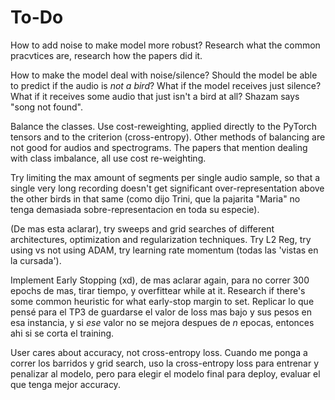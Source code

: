 # To-Do

How to add noise to make model more robust? Research what the common pracvtices are, research how the papers did it.

How to make the model deal with noise/silence? Should the model be able to predict if the audio is *not a bird*? What if the model receives just silence? What if it receives some audio that just isn't a bird at all? Shazam says "song not found".

Balance the classes. Use cost-reweighting, applied directly to the PyTorch tensors and to the criterion (cross-entropy). Other methods of balancing are not good for audios and spectrograms. The papers that mention dealing with class imbalance, all use cost re-weighting.

Try limiting the max amount of segments per single audio sample, so that a single very long recording doesn't get significant over-representation above the other birds in that same (como dijo Trini, que la pajarita "Maria" no tenga demasiada sobre-representacion en toda su especie).

(De mas esta aclarar), try sweeps and grid searches of different architectures, optimization and regularization techniques. Try L2 Reg, try using vs not using ADAM, try learning rate momentum (todas las 'vistas en la cursada').

Implement Early Stopping (xd), de mas aclarar again, para no correr 300 epochs de mas, tirar tiempo, y overfittear while at it. Research if there's some common heuristic for what early-stop margin to set. Replicar lo que pensé para el TP3 de guardarse el valor de loss mas bajo y sus pesos en esa instancia, y si *ese* valor no se mejora despues de $n$ epocas, entonces ahi si se corta el training.

User cares about accuracy, not cross-entropy loss. Cuando me ponga a correr los barridos y grid search, uso la cross-entropy loss para entrenar y penalizar al modelo, pero para elegir el modelo final para deploy, evaluar el que tenga mejor accuracy.
